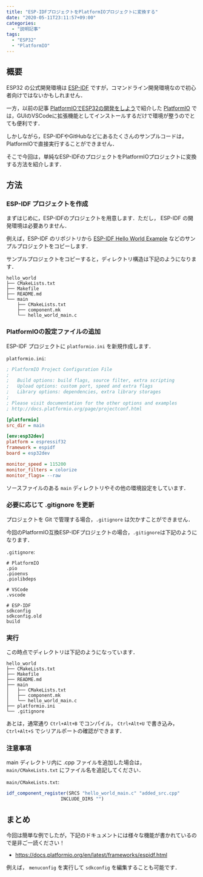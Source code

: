 ```yaml
---
title: "ESP-IDFプロジェクトをPlatformIOプロジェクトに変換する"
date: "2020-05-11T23:11:57+09:00"
categories:
  - "説明記事"
tags:
  - "ESP32"
  - "PlatformIO"
---
```


## 概要

ESP32 の公式開発環境は [ESP-IDF](https://github.com/espressif/esp-idf) ですが，コマンドライン開発環境なので初心者向けではないかもしれません．

一方，以前の記事 [PlatformIOでESP32の開発をしよう](/posts/2018-12-22-platformio/)で紹介した [PlatformIO](https://platformio.org/) では，GUIのVSCodeに拡張機能としてインストールするだけで環境が整うのでとても便利です．

しかしながら，ESP-IDFやGitHubなどにあるたくさんのサンプルコードは，PlatformIOで直接実行することができません．

そこで今回は，単純なESP-IDFのプロジェクトをPlatformIOプロジェクトに変換する方法を紹介します．

<!--more-->

<!-- ## サンプルコード

今回使用するサンプルコードは下記のリポジトリにあります．

- [GitHub - PlatformIO Compatible ESP-IDF Project Example](https://github.com/kerikun11/esp-idf-platformio-example.git) -->

## 方法

### ESP-IDF プロジェクトを作成

まずはじめに，ESP-IDFのプロジェクトを用意します．ただし， ESP-IDF の開発環境は必要ありません．

例えば，ESP-IDF のリポジトリから [ESP-IDF Hello World Example](https://github.com/espressif/esp-idf/tree/master/examples/get-started/hello_world) などのサンプルプロジェクトをコピーします．

サンプルプロジェクトをコピーすると，ディレクトリ構造は下記のようになります．

```tree
hello_world
├── CMakeLists.txt
├── Makefile
├── README.md
└── main
    ├── CMakeLists.txt
    ├── component.mk
    └── hello_world_main.c
```

### PlatformIOの設定ファイルの追加

ESP-IDF プロジェクトに `platformio.ini` を新規作成します．

`platformio.ini`:

```ini
; PlatformIO Project Configuration File
;
;   Build options: build flags, source filter, extra scripting
;   Upload options: custom port, speed and extra flags
;   Library options: dependencies, extra library storages
;
; Please visit documentation for the other options and examples
; http://docs.platformio.org/page/projectconf.html

[platformio]
src_dir = main

[env:esp32dev]
platform = espressif32
framework = espidf
board = esp32dev

monitor_speed = 115200
monitor_filters = colorize
monitor_flags= --raw
```

ソースファイルのある `main` ディレクトリやその他の環境設定をしています．

### 必要に応じて .gitignore を更新

プロジェクトを Git で管理する場合，`.gitignore` は欠かすことができません．

今回のPlatformIO互換ESP-IDFプロジェクトの場合，`.gitignore`は下記のようになります．

`.gitignore`:

```gitignore
# PlatformIO
.pio
.pioenvs
.piolibdeps

# VSCode
.vscode

# ESP-IDF
sdkconfig
sdkconfig.old
build
```

### 実行

この時点でディレクトリは下記のようになっています．

```tree
hello_world
├── CMakeLists.txt
├── Makefile
├── README.md
├── main
│   ├── CMakeLists.txt
│   ├── component.mk
│   └── hello_world_main.c
├── platformio.ini
└── .gitignore
```

あとは，通常通り `Ctrl+Alt+B` でコンパイル， `Ctrl+Alt+U` で書き込み，`Ctrl+Alt+S` でシリアルポートの確認ができます．

### 注意事項

main ディレクトリ内に .cpp ファイルを追加した場合は， `main/CMakeLists.txt` にファイル名を追記してください．

`main/CMakeLists.txt`:

```cmake
idf_component_register(SRCS "hello_world_main.c" "added_src.cpp"
                    INCLUDE_DIRS "")
```

## まとめ

今回は簡単な例でしたが，下記のドキュメントには様々な機能が書かれているので是非ご一読ください！

- https://docs.platformio.org/en/latest/frameworks/espidf.html

例えば， `menuconfig` を実行して `sdkconfig` を編集することも可能です．

